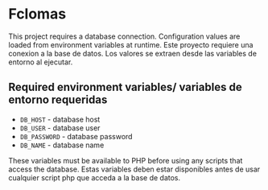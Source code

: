 # Fclomas

This project requires a database connection. Configuration values are loaded from environment variables at runtime.
Este proyecto requiere una conexion a la base de datos. Los valores se extraen desde las variables de entorno al ejecutar.

## Required environment variables/ variables de entorno requeridas

- `DB_HOST` - database host
- `DB_USER` - database user
- `DB_PASSWORD` - database password
- `DB_NAME` - database name

These variables must be available to PHP before using any scripts that access the database.
Estas variables deben estar disponibles antes de usar cualquier script php que acceda a la base de datos.

